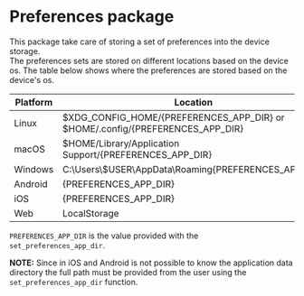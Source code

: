 # Preferences package
This package take care of storing a set of preferences into the device storage.  
The preferences sets are stored on different locations based on the device os. The table below shows
where the preferences are stored based on the device's os.

|Platform | Location |  
| ------- | ---------------- |  
| Linux   | $XDG_CONFIG_HOME/{PREFERENCES_APP_DIR} or $HOME/.config/{PREFERENCES_APP_DIR} |  
| macOS   | $HOME/Library/Application Support/{PREFERENCES_APP_DIR} |  
| Windows |  C:\Users\\$USER\AppData\Roaming\{PREFERENCES_APP_DIR} |  
| Android | {PREFERENCES_APP_DIR} |  
| iOS     | {PREFERENCES_APP_DIR} |  
| Web | LocalStorage |  

`PREFERENCES_APP_DIR` is the value provided with the `set_preferences_app_dir`.  

**NOTE:** Since in iOS and Android is not possible to know the 
application data directory the full path must be provided from the user 
using the `set_preferences_app_dir` function.

